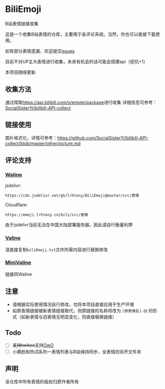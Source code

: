 # BiliEmoji
 B站表情链接收集

这是一个收集B站表情的仓库，主要用于各评论系统。当然，你也可以直接下载使用。
 
如有部分表情遗漏，欢迎提交[issues](https://github.com/lrhtony/biliEmoji/issues)

目前不对UP主大表情进行收集，未来有机会的话可能会搭建api（挖坑+1）

本项目随缘更新

## 收集方法
通过爬取<https://api.bilibili.com/x/emote/package>进行收集
详细信息可参考：[SocialSisterYi/bilibili-API-collect](https://github.com/SocialSisterYi/bilibili-API-collect/blob/master/emoji/list.md#%E8%8E%B7%E5%8F%96%E6%8C%87%E5%AE%9A%E7%9A%84%E8%A1%A8%E6%83%85%E5%8C%85%E6%98%8E%E7%BB%86)

## 链接使用
图片格式化，详情可参考：<https://github.com/SocialSisterYi/bilibili-API-collect/blob/master/other/picture.md>

## 评论支持
### [Waline](https://waline.js.org)
jsdelivr:
```
https://cdn.jsdelivr.net/gh/lrhtony/BiliEmoji@master/src/表情
```
Cloudflare:
```
https://emoji.lrhtony.cn/bili/src/表情
```
由于jsdelivr当前无法在中国大陆部署服务器，因此请自行衡量利弊
### [Valine](https://valine.js.org)
请直接复制`biliEmoji.txt`文件所需内容进行替换修改

### [MiniValine](https://minivaline.js.org)
链接同Waline


## 注意
- 请根据实际使用情况自行修改，勿将本项目直接应用于生产环境
- 如原表情链接被新表情链接取代，则原链接的名称将改为 `[原表情名]-旧` 的形式（如新表情与旧表情无明显变化，则直接替换链接）

## Todo
- [ ] ~~支持twikoo~~支持[OwO](https://github.com/DIYgod/OwO)
- [ ] 小黄脸和热词系列一表情列表与B站保持同步，全表情则另开文件夹

## 声明
该仓库中所有表情的版权归原作者所有